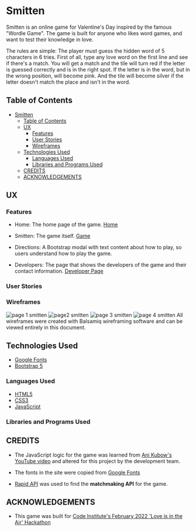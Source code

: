 # Smitten

Smitten is an online game for Valentine's Day inspired by the famous "Wordle Game". The game is built for anyone who likes word games, and want to test their knowledge in love.

The rules are simple: The player must guess the hidden word of 5 characters in 6 tries. First of all, type any love word on the first line and see if there's a match. You will get a match and the tile will turn red if the letter is guessed correctly and is in the right spot. If the letter is in the word, but in the wrong position, will become pink.  And the tile will become silver if the letter doesn't match the place and isn't in the word.

## Table of Contents

- [Smitten](#smitten)
  - [Table of Contents](#table-of-contents)
  - [UX](#ux)
    - [Features](#features)
    - [User Stories](#user-stories)
    - [Wireframes](#wireframes)
  - [Technologies Used](#technologies-used)
    - [Languages Used](#languages-used)
    - [Libraries and Programs Used](#libraries-and-programs-used)
  - [CREDITS](#credits)
  - [ACKNOWLEDGEMENTS](#acknowledgements)

## UX

### Features

- Home: The home page of the game. [Home](https://alissatroiano.github.io/8-your-heart-out/)
  
- Smitten: The game itself. [Game](https://alissatroiano.github.io/8-your-heart-out/)

- Directions: A Bootstrap modal with text content about how to play, so users understand how to play the game.

- Developers: The page that shows the developers of the game and their contact information. [Developer Page](https://alissatroiano.github.io/8-your-heart-out/developer-page.html)
### User Stories

### Wireframes
![page 1 smitten](https://user-images.githubusercontent.com/95313496/155887954-bdab7e8e-5f10-4590-b0d0-8ac2d226dbf8.jpg)
![page2 smitten](https://user-images.githubusercontent.com/95313496/155887970-e389c4d2-d79c-4535-b40e-6bc74ce80b47.jpg)
![page 3 smitten](https://user-images.githubusercontent.com/95313496/155887976-252b5596-04db-4d42-8c01-ed02d46c4fd1.jpg)
![page 4 smitten](https://user-images.githubusercontent.com/95313496/155887980-cff7d907-51cb-42b8-8457-07b4303c5558.jpg)
All wireframes were created with Balsamiq wireframing software and can be viewed entirely in this document.

## Technologies Used

- [Google Fonts](https://fonts.google.com/)
- [Bootstrap 5](https://getbootstrap.com/docs/5.1/)
### Languages Used

- [HTML5](https://developer.mozilla.org/en-US/docs/Glossary/HTML5)
- [CSS3](https://developer.mozilla.org/en-US/docs/Web/CSS)
- [JavaScript](https://developer.mozilla.org/en-US/docs/Web/JavaScript)
### Libraries and Programs Used

## CREDITS

- The JavaScript logic for the game was learned from [Ani Kubow's YouTube video](https://www.youtube.com/watch?v=mpby4HiElek) and altered for this project by the development team.

- The fonts in the site were copied from [Google Fonts](https://fonts.google.com/)
  
- [Rapid API](https://rapidapi.com/) was used to find the **matchmaking API** for the game.

## ACKNOWLEDGEMENTS

- This game was built for [Code Institute's February 2022 'Love is in the Air' Hackathon](https://hackathon.codeinstitute.net/hackathon/public/17/)
